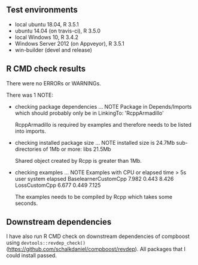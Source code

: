 ## Test environments
* local ubuntu 18.04, R 3.5.1
* ubuntu 14.04 (on travis-ci), R 3.5.0
* local Windows 10, R 3.4.2
* Windows Server 2012 (on Appveyor), R 3.5.1
* win-builder (devel and release)

## R CMD check results
There were no ERRORs or WARNINGs. 

There was 1 NOTE:

* checking package dependencies ... NOTE
  Package in Depends/Imports which should probably only be in LinkingTo: 'RcppArmadillo'

  RcppArmadillo is required by examples and therefore needs to be listed into imports.

* checking installed package size ... NOTE
  installed size is 24.7Mb
  sub-directories of 1Mb or more:
    libs  21.5Mb

  Shared object created by Rcpp is greater than 1Mb.

* checking examples ... NOTE
  Examples with CPU or elapsed time > 5s
                        user system elapsed
  BaselearnerCustomCpp 7.982  0.443   8.426
  LossCustomCpp        6.677  0.449   7.125

  The examples needs to be compiled by Rcpp which takes some seconds.


## Downstream dependencies
I have also run R CMD check on downstream dependencies of compboost using `devtools::revdep_check()`
(https://github.com/schalkdaniel/compboost/revdep). 
All packages that I could install passed.
